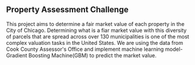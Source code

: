 ## Property Assessment Challenge
This project aims to determine a fair market value of each property in the City of Chicago. Determining what is a fiar market value with this diversity of parcels that are spread across over 130 municipalities is one of the most complex valuation tasks in the United States. We are using the data from Cook County Assessor's Office and implement machine learning model-Gradient Boosting Machine(GBM) to predict the market value.


